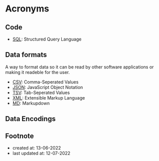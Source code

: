 # Acronyms
## Code
* [SQL](https://www.techtarget.com/searchdatamanagement/definition/SQL): Structured Query Language


## Data formats
A way to format data so it can be read by other software applications or making it readeble for the user.
* [CSV](https://support.google.com/google-ads/answer/9004364?hl=en): Comma-Seperated Values
* [JSON](https://www.w3schools.com/js/js_json_intro.asp): JavaScript Object Notation
* [TSV](https://www.iana.org/assignments/media-types/text/tab-separated-values): Tab-Seperated Values
* [XML](https://www.w3schools.com/xml/xml_whatis.asp): Extensible Markup Language
* [MD](https://www.markdownguide.org/getting-started/): Markupdown


## Data Encodings



## Footnote
* created at: 13-06-2022
* last updated at: 12-07-2022